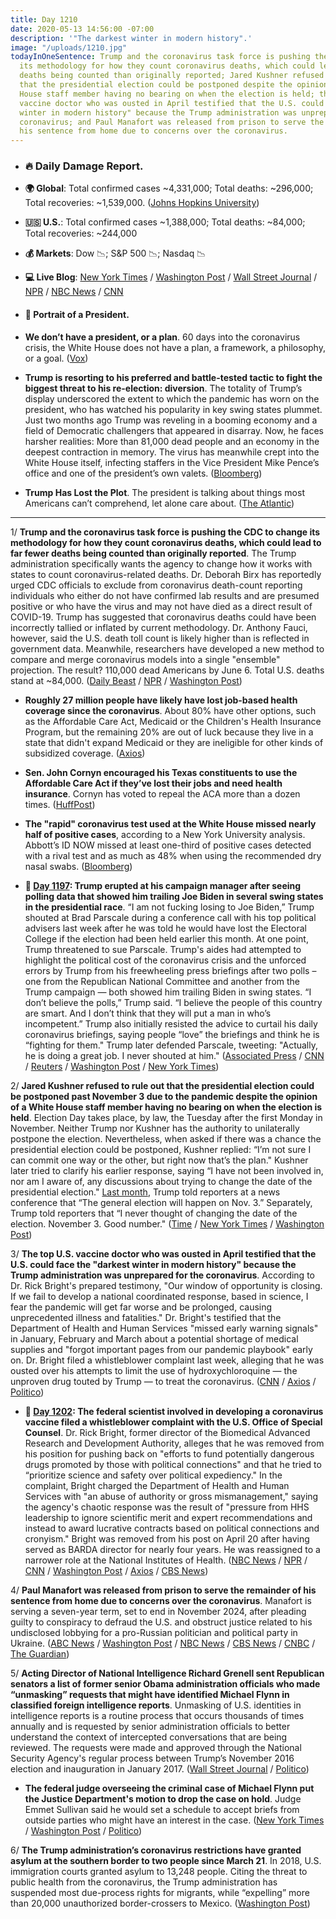 ```yaml
---
title: Day 1210
date: 2020-05-13 14:56:00 -07:00
description: '"The darkest winter in modern history".'
image: "/uploads/1210.jpg"
todayInOneSentence: Trump and the coronavirus task force is pushing the CDC to change
  its methodology for how they count coronavirus deaths, which could lead to far fewer
  deaths being counted than originally reported; Jared Kushner refused to rule out
  that the presidential election could be postponed despite the opinion of a White
  House staff member having no bearing on when the election is held; the top U.S.
  vaccine doctor who was ousted in April testified that the U.S. could face the "darkest
  winter in modern history" because the Trump administration was unprepared for the
  coronavirus; and Paul Manafort was released from prison to serve the remainder of
  his sentence from home due to concerns over the coronavirus.
---
```


* ### 🔥 Daily Damage Report.

* **🌍 Global**: Total confirmed cases \~4,331,000; Total deaths: \~296,000; Total recoveries: \~1,539,000. ([Johns Hopkins University](https://coronavirus.jhu.edu/map.html))

* **🇺🇸 U.S.**: Total confirmed cases \~1,388,000; Total deaths: \~84,000; Total recoveries: \~244,000

* **💰 Markets**: Dow 📉; S&P 500 📉; Nasdaq 📉

* **💻 Live Blog**: [New York Times](https://www.nytimes.com/2020/05/13/us/coronavirus-cases-deaths.html) / [Washington Post](https://www.washingtonpost.com/nation/2020/05/13/coronavirus-update-us/?hpid=hp_hp-banner-main_virus-ticker-1245am%3Aprime-time%2Fpromo&itid=hp_hp-banner-main_virus-ticker-1245am%3Aprime-time%2Fpromo) / [Wall Street Journal](https://www.wsj.com/livecoverage/coronavirus-2020-05-13?mod=theme_coronavirus-ribbon) / [NPR](https://www.npr.org/sections/coronavirus-live-updates) / [NBC News](https://www.nbcnews.com/health/health-news/live-blog/2020-05-13-coronavirus-news-n1205916) / [CNN](https://www.cnn.com/us/live-news/us-coronavirus-update-05-13-20/index.html)

* #### 👑 Portrait of a President.

* **We don’t have a president, or a plan**. 60 days into the coronavirus crisis, the White House does not have a plan, a framework, a philosophy, or a goal. ([Vox](https://www.vox.com/2020/5/13/21255221/trump-coronavirus-plan-covid-reopening-lockdown-liberate))

* **Trump is resorting to his preferred and battle-tested tactic to fight the biggest threat to his re-election: diversion**. The totality of Trump’s display underscored the extent to which the pandemic has worn on the president, who has watched his popularity in key swing states plummet. Just two months ago Trump was reveling in a booming economy and a field of Democratic challengers that appeared in disarray. Now, he faces harsher realities: More than 81,000 dead people and an economy in the deepest contraction in memory. The virus has meanwhile crept into the White House itself, infecting staffers in the Vice President Mike Pence’s office and one of the president’s own valets. ([Bloomberg](https://www.bloomberg.com/news/articles/2020-05-13/trump-shows-frayed-nerves-with-pandemic-s-toll-climbing?srnd=premium&sref=MIBMEEoj))

* **Trump Has Lost the Plot**. The president is talking about things most Americans can’t comprehend, let alone care about. ([The Atlantic](https://www.theatlantic.com/ideas/archive/2020/05/trump-has-lost-plot/611548/))

---

1/ **Trump and the coronavirus task force is pushing the CDC to change its methodology for how they count coronavirus deaths, which could lead to far fewer deaths being counted than originally reported**. The Trump administration specifically wants the agency to change how it works with states to count coronavirus-related deaths. Dr. Deborah Birx has reportedly urged CDC officials to exclude from coronavirus death-count reporting individuals who either do not have confirmed lab results and are presumed positive or who have the virus and may not have died as a direct result of COVID-19. Trump has suggested that coronavirus deaths could have been incorrectly tallied or inflated by current methodology. Dr. Anthony Fauci, however, said the U.S. death toll count is likely higher than is reflected in government data. Meanwhile, researchers have developed a new method to compare and merge coronavirus models into a single "ensemble" projection. The result? 110,000 dead Americans by June 6. Total U.S. deaths stand at \~84,000. ([Daily Beast](https://www.thedailybeast.com/team-trump-pushes-cdc-to-dial-down-covid-death-counts) / [NPR](https://www.npr.org/sections/health-shots/2020/05/13/855038708/combining-different-models-new-coronavirus-projection-shows-110-000-deaths-by-ju) / [Washington Post](https://www.washingtonpost.com/outlook/2020/05/13/trump-coronavirus-stats-china/))

* **Roughly 27 million people have likely have lost job-based health coverage since the coronavirus**. About 80% have other options, such as the Affordable Care Act, Medicaid or the Children's Health Insurance Program, but the remaining 20% are out of luck because they live in a state that didn't expand Medicaid or they are ineligible for other kinds of subsidized coverage. ([Axios](https://www.axios.com/coronavirus-27-million-lost-employer-health-insurance-c77fe46a-691d-49b3-9cd2-3ad6d19df159.html))

* **Sen. John Cornyn encouraged his Texas constituents to use the Affordable Care Act if they’ve lost their jobs and need health insurance**. Cornyn has voted to repeal the ACA more than a dozen times. ([HuffPost](https://www.huffpost.com/entry/john-cornyn-affordable-care-act-repeal_n_5eb99535c5b65e6c9a4d98d0))

* **The "rapid" coronavirus test used at the White House missed nearly half of positive cases**, according to a New York University analysis. Abbott’s ID NOW missed at least one-third of positive cases detected with a rival test and as much as 48% when using the recommended dry nasal swabs. ([Bloomberg](https://www.bloomberg.com/news/articles/2020-05-13/abbott-fast-test-missed-many-covid-cases-unreviewed-study-says))

* **📌 [Day 1197](https://whatthefuckjusthappenedtoday.com/2020/04/30/day-1197/#3-trump-erupted-at-his-campaign-mana): Trump erupted at his campaign manager after seeing polling data that showed him trailing Joe Biden in several swing states in the presidential race**. “I am not fucking losing to Joe Biden,” Trump shouted at Brad Parscale during a conference call with his top political advisers last week after he was told he would have lost the Electoral College if the election had been held earlier this month. At one point, Trump threatened to sue Parscale. Trump's aides had attempted to highlight the political cost of the coronavirus crisis and the unforced errors by Trump from his freewheeling press briefings after two polls – one from the Republican National Committee and another from the Trump campaign — both showed him trailing Biden in swing states. “I don’t believe the polls,” Trump said. “I believe the people of this country are smart. And I don’t think that they will put a man in who’s incompetent.” Trump also initially resisted the advice to curtail his daily coronavirus briefings, saying people “love” the briefings and think he is “fighting for them." Trump later defended Parscale, tweeting: "Actually, he is doing a great job. I never shouted at him." ([Associated Press](https://apnews.com/a7b3bde0888fdd84314c8502e23afbbc) / [CNN](https://www.cnn.com/2020/04/29/politics/donald-trump-brad-parscale-campaign-coronavirus/index.html) / [Reuters](https://www.reuters.com/article/us-usa-trump-election-exclusive-idUSKBN22C03K) / [Washington Post](https://www.washingtonpost.com/politics/trump-presented-with-grim-internal-polling-showing-him-losing-to-biden/2020/04/29/33544208-8a4e-11ea-9759-6d20ba0f2c0e_story.html) / [New York Times](https://www.nytimes.com/2020/04/29/us/politics/trump-campaign-reelection-polls.html))

2/ **Jared Kushner refused to rule out that the presidential election could be postponed past November 3 due to the pandemic despite the opinion of a White House staff member having no bearing on when the election is held**. Election Day takes place, by law, the Tuesday after the first Monday in November. Neither Trump nor Kushner has the authority to unilaterally postpone the election. Nevertheless, when asked if there was a chance the presidential election could be postponed, Kushner replied: “I’m not sure I can commit one way or the other, but right now that’s the plan." Kushner later tried to clarify his earlier response, saying “I have not been involved in, nor am I aware of, any discussions about trying to change the date of the presidential election." [Last month](https://edition.cnn.com/us/live-news/us-coronavirus-update-04-27-20/h_368e0d5a5d8f8771094d02a347f483e8),  Trump told reporters at a news conference that “The general election will happen on Nov. 3.” Separately, Trump told reporters that “I never thought of changing the date of the election. November 3. Good number." ([Time](https://time.com/5835342/jared-kushner-time-100-talks-highlights/) / [New York Times](https://www.nytimes.com/2020/05/12/us/politics/kushner-election-november.html) / [Washington Post](https://www.washingtonpost.com/nation/2020/05/13/jared-kushner-election-delay-coronavirus/))

3/ **The top U.S. vaccine doctor who was ousted in April testified that the U.S. could face the "darkest winter in modern history" because the Trump administration was unprepared for the coronavirus**. According to Dr. Rick Bright's prepared testimony, "Our window of opportunity is closing. If we fail to develop a national coordinated response, based in science, I fear the pandemic will get far worse and be prolonged, causing unprecedented illness and fatalities." Dr. Bright's testified that the Department of Health and Human Services "missed early warning signals" in January, February and March about a potential shortage of medical supplies and "forgot important pages from our pandemic playbook" early on. Dr. Bright filed a whistleblower complaint last week, alleging that he was ousted over his attempts to limit the use of hydroxychloroquine — the unproven drug touted by Trump — to treat the coronavirus. ([CNN](https://edition.cnn.com/2020/05/13/politics/rick-bright-testimony-congress/) / [Axios](https://www.axios.com/rick-bright-testimony-opening-statement-6817ae7a-5196-4357-b83c-d3ff96990efd.html) / [Politico](https://www.politico.com/news/2020/05/13/rick-bright-vaccine-chief-coronavirus-254127))

* **📌 [Day 1202](https://whatthefuckjusthappenedtoday.com/2020/05/05/day-1202/#8-the-federal-scientist-involved-in): The federal scientist involved in developing a coronavirus vaccine filed a whistleblower complaint with the U.S. Office of Special Counsel**. Dr. Rick Bright, former director of the Biomedical Advanced Research and Development Authority, alleges that he was removed from his position for pushing back on "efforts to fund potentially dangerous drugs promoted by those with political connections" and that he tried to “prioritize science and safety over political expediency." In the complaint, Bright charged the Department of Health and Human Services with "an abuse of authority or gross mismanagement," saying the agency's chaotic response was the result of "pressure from HHS leadership to ignore scientific merit and expert recommendations and instead to award lucrative contracts based on political connections and cronyism." Bright was removed from his post on April 20 after having served as BARDA director for nearly four years. He was reassigned to a narrower role at the National Institutes of Health. ([NBC News](https://www.nbcnews.com/politics/white-house/ousted-hhs-official-files-whistleblower-complaint-coronavirus-response-n1200681) / [NPR](https://www.npr.org/sections/coronavirus-live-updates/2020/05/05/850960344/rick-bright-former-top-vaccine-scientist-files-whistleblower-complaint) / [CNN](https://www.cnn.com/2020/05/05/politics/rick-bright-complaint/index.html) / [Washington Post](https://www.washingtonpost.com/health/2020/05/05/rick-bright-hydroxychloroquine-whistleblower-complaint/) / [Axios](https://www.axios.com/coronavirus-rick-bright-whistleblower-f48cc9c6-8e6e-4662-a127-03e51f323288.html) / [CBS News](https://www.cbsnews.com/news/ousted-hhs-vaccine-expert-rick-bright-files-whistleblower-complaint/))

4/ **Paul Manafort was released from prison to serve the remainder of his sentence from home due to concerns over the coronavirus**. Manafort is serving a seven-year term, set to end in November 2024, after pleading guilty to conspiracy to defraud the U.S. and obstruct justice related to his undisclosed lobbying for a pro-Russian politician and political party in Ukraine. ([ABC News](https://abcnews.go.com/Health/trump-campaign-chairman-paul-manafort-released-home-confinement/story?id=70642927) / [Washington Post](https://www.washingtonpost.com/national-security/paul-manafort-granted-home-confinement-due-to-coronavirus-fears/2020/05/13/7746835c-8320-11ea-ae26-989cfce1c7c7_story.html) / [NBC News](https://www.nbcnews.com/politics/donald-trump/paul-manafort-released-prison-home-confinement-amid-coronavirus-concerns-n1206026?cid=sm_npd_nn_tw_ma) / [CBS News](https://www.cbsnews.com/news/paul-manafort-released-prison-home-confinement-covid-19-coronavirus-concerns/) / [CNBC](https://www.cnbc.com/2020/05/13/coronavirus-ex-tump-campaign-boss-paul-manafort-released-from-prison.html) / [The Guardian](https://www.theguardian.com/us-news/2020/may/13/paul-manafort-released-prison-coronavirus))

5/ **Acting Director of National Intelligence Richard Grenell sent Republican senators a list of former senior Obama administration officials who made “unmasking” requests that might have identified Michael Flynn in classified foreign intelligence reports**. Unmasking of U.S. identities in intelligence reports is a routine process that occurs thousands of times annually and is requested by senior administration officials to better understand the context of intercepted conversations that are being reviewed. The requests were made and approved through the National Security Agency's regular process between Trump’s November 2016 election and inauguration in January 2017. ([Wall Street Journal](https://www.wsj.com/articles/more-than-one-dozen-obama-officials-may-have-requested-unmasking-that-revealed-michael-flynn-in-intelligence-reports-11589396531?mod=hp_lead_pos2) / [Politico](https://www.politico.com/news/2020/05/13/republican-senators-michael-flynn-254726))

* **The federal judge overseeing the criminal case of Michael Flynn put the Justice Department's motion to drop the case on hold**. Judge Emmet Sullivan said he would set a schedule to accept briefs from outside parties who might have an interest in the case. ([New York Times](https://www.nytimes.com/2020/05/12/us/politics/michael-flynn-charge-judge.html) / [Washington Post](https://www.washingtonpost.com/local/legal-issues/us-judge-puts-on-hold-justice-dept-move-to-dismiss-michael-flynns-guilty-plea-to-hear-outside-groups-challenges/2020/05/12/2fb4e356-949d-11ea-82b4-c8db161ff6e5_story.html) / [Politico](https://www.politico.com/news/2020/05/12/judge-slows-effort-drop-flynn-case-252725))

6/ **The Trump administration’s coronavirus restrictions have granted asylum at the southern border to two people since March 21**. In 2018, U.S. immigration courts granted asylum to 13,248 people. Citing the threat to public health from the coronavirus, the Trump administration has suspended most due-process rights for migrants, while “expelling” more than 20,000 unauthorized border-crossers to Mexico. ([Washington Post](https://www.washingtonpost.com/immigration/border-refuge-trump-records/2020/05/13/93ea9ed6-951c-11ea-8107-acde2f7a8d6e_story.html))